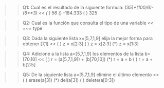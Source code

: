 >>Q1: Cual es el resultado de la siguiente formula: (3*5)+(100/6)-(6**3) <<
( ) 56
(*) -184.333
( ) 325

>>Q2: Cual es la función que consulta el tipo de una variable <<
=~= type

>>Q3: Dada la siguiente lista x=[5,7,1,9] elija la mejor forma para obtener [7,1] <<
( ) z = x[2:3]
( ) z = x[2:3]
(*) z = x[1:3]

>>Q4: Adicione a la lista a=[5,7,1,9] los elementos de la lista b=[70,10] <<
( ) r = (a[5,7,1,9]) + (b[70,10])
(*) r = a + b
( ) r = a + b[2:5]

>>Q5: De la siguiente lista a=[5,7,1,9] elimine el último elemento <<
( ) erase(a[3])
(*) del(a[3])
( ) delete(a[0:3])
